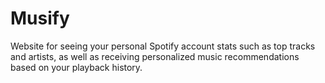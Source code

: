 # Musify

Website for seeing your personal Spotify account stats such as top tracks and artists, as well as receiving personalized music recommendations based on your playback history.
